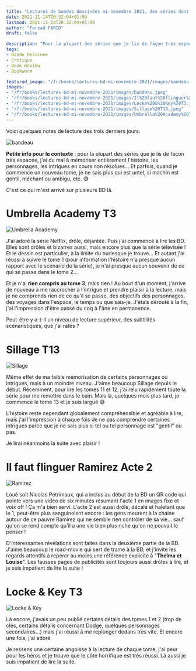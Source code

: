 ```yaml
---
title: "Lectures de bandes dessinées mi-novembre 2021, des séries dont j'ai oublié partiellement l'histoire !"
date: 2021-11-14T20:32:04+01:00
lastmod: 2021-11-14T20:32:04+01:00
author: "Farzad FARID"
draft: false

description: "Pour la plupart des séries que je lis de façon très espacée, j'ai du mal à mémoriser entièrement l'histoire, les personnages, les intrigues en cours non résolues… Ça a quelques conséquences !"
tags:
- Bande Dessinée
- Critique
- Book Review
- Bookworm

featured_image: "/fr/books/lectures-bd-mi-novembre-2021/images/bandeau.jpeg"
images:
- "/fr/books/lectures-bd-mi-novembre-2021/images/bandeau.jpeg"
- "/fr/books/lectures-bd-mi-novembre-2021/images/Il%20faut%20flinguer%20Ramirez%20Acte%202.jpeg"
- "/fr/books/lectures-bd-mi-novembre-2021/images/Locke%20&%20Key%20T3.jpeg"
- "/fr/books/lectures-bd-mi-novembre-2021/images/Sillage%20T13.jpeg"
- "/fr/books/lectures-bd-mi-novembre-2021/images/Umbrella%20Academy%20T3.jpeg"
---
```


Voici quelques notes de lecture des trois derniers jours.

![bandeau](images/bandeau.jpeg)

**Petite info pour le contexte** : pour la plupart des séries que je lis de façon très espacée, j'ai du mal à mémoriser entièrement l'histoire, les personnages, les intrigues en cours non résolues… Et parfois, quand je commence un nouveau tome, je ne sais plus qui est untel, si machin est gentil, méchant ou ambigu, etc. 😅 

C'est ce qui m'est arrivé sur plusieurs BD là.

# Umbrella Academy T3

![Umbrella Academy](images/Umbrella%20Academy%20T3.jpeg)

J'ai adoré la série Netflix, drôle, déjantée. Puis j'ai commencé à lire les BD. Elles sont drôles et bizarres aussi, mais encore plus que la série télévisée ! Et le dessin est particulier, à la limite du burlesque je trouve… Et autant j'ai réussi à suivre le tome 1 (pour information l'histoire n'a presque aucun rapport avec le scénario de la série), je n'ai presque aucun souvenir de ce qui se passe dans le tome 2…

Et je n'ai **rien compris au tome 3**, mais rien ! Au bout d'un moment, j'arrive de nouveau à me raccrocher à l'intrigue et prendre plaisir à la lecture, mais je ne comprends rien de ce qu'il se passe, des objectifs des personnages, des voyages dans l'espace, le temps ou que sais-je. J'étais dérouté à la fin, j'ai l'impression d'être passé du coq à l'âne en permanence.

Peut-être y a-t-il un niveau de lecture supérieur, des subtilités scénaristiques, que j'ai ratés ?

# Sillage T13

![Sillage](images/Sillage%20T13.jpeg)

Même effet de ma faible mémorisation de certains personnages ou intrigues, mais à un moindre niveau. J'aime beaucoup Sillage depuis le début. Récemment, pour lire les tomes 11 et 12, j'ai relu rapidement toute la série pour me remettre dans le bain. Mais là, quelques mois plus tard, je commence le tome 13 et je suis largué 😅 

L'histoire reste cependant globalement compréhensible et agréable à lire, mais j'ai l'impression à chaque fois de ne pas comprendre certaines intrigues parce que je ne sais plus si tel ou tel personnage est "gentil" ou pas. 

Je lirai néanmoins la suite avec plaisir !

# Il faut flinguer Ramirez Acte 2

![Ramirez](images/Il%20faut%20flinguer%20Ramirez%20Acte%202.jpeg)

Loué soit Nicolas Pétrimaux, qui a inclus au début de la BD un QR code qui pointe vers une vidéo de six minutes résumant l'acte 1 en images fixe et voix off ! Ça m'a bien servi. L'acte 2 est aussi drôle, décalé et haletant que le 1, peut-être plus sanguinolent encore : les gens meurent à la chaine autour de ce pauvre Ramirez qui ne semble rien contrôler de sa vie… sauf qu'on se rend compte qu'il a une vie bien plus riche qu'on ne pouvait le penser !

D'intéressantes révélations sont faites dans la deuxième partie de la BD. J'aime beaucoup le road-movie qui sert de trame à la BD, et j'invite les regards attentifs à repérer au moins une référence explicite à "**Thelma et Louise**". Les fausses pages de publicités sont toujours aussi drôles à lire, et je suis impatient de lire la suite !

# Locke & Key T3

![Locke & Key](images/Locke%20&%20Key%20T3.jpeg)

Là encore, j'avais un peu oublié certains détails des tomes 1 et 2 (trop de clés, certains détails concernant Dodge, quelques personnages secondaires…) mais j'ai réussi à me replonger dedans très vite. Et encore une fois, j'ai adoré. 

Je ressens une certaine angoisse à la lecture de chaque tome, j'ai peur pour les héros et je trouve que le côté horrifique est très réussi. Là aussi je suis impatient de lire la suite.

